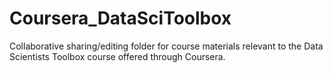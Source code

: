 # Coursera_DataSciToolbox
Collaborative sharing/editing folder for course materials relevant to the Data Scientists Toolbox course offered through Coursera.
